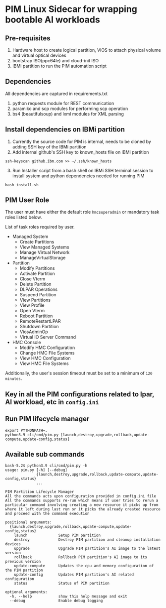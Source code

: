 # PIM Linux Sidecar for wrapping bootable AI workloads

## Pre-requisites
1. Hardware host to create logical partition, VIOS to attach physical volume and virtual optical devices
2. bootstrap ISO(ppc64le) and cloud-init ISO
3. IBMi partition to run the PIM automation script

## Dependencies
All dependencies are captured in requirements.txt
1. python requests module for REST communication
2. paramiko and scp modules for performing scp operation
3. bs4 (beautifulsoup) and lxml modules for XML parsing

## Install dependencies on IBMi partition

1. Currently the source code for PIM is internal, needs to be cloned by adding SSH key of the IBMi partition
2. Add internal github's SSH key to known_hosts file on IBMi partition
```
ssh-keyscan github.ibm.com >> ~/.ssh/known_hosts
```

3. Run Installer script from a bash shell on IBMi SSH terminal session to install system and python dependencies needed for running PIM

```
bash install.sh
```

## PIM User Role
The user must have either the default role `hmcsuperadmin` or mandatory task roles listed below.

List of task roles required by user.
- Managed System
  - Create Partitions
  - View Managed Systems
  - Manage Virtual Network
  - ManageVirtualStorage
- Partition
  - Modify Partitions
  - Activate Partition
  - Close Vterm
  - Delete Partition
  - DLPAR Operations
  - Suspend Partition
  - View Partitions
  - View Profile
  - Open Vterm
  - Reboot Partition
  - RemoteRestartLPAR
  - Shutdown Partition
  - ViosAdminOp
  - Virtual IO Server Command
- HMC Console
  - Modify HMC Configuration
  - Change HMC File Systems
  - View HMC Configuration
  - View HMC File Systems

Additionally, the user's session timeout must be set to a minimum of `120 minutes`.

## Key in all the PIM configurations related to lpar, AI workload, etc in `config.ini`

## Run PIM lifecycle manager

  ```
  export PYTHONPATH=.
  python3.9 cli/cmd/pim.py [launch,destroy,upgrade,rollback,update-compute,update-config,status]
  ```

## Available sub commands

  ```
  bash-5.2$ python3.9 cli/cmd/pim.py -h
  usage: pim.py [-h] [--debug]
                {launch,destroy,upgrade,rollback,update-compute,update-config,status}
                ...

  PIM Partition Lifecycle Manager
  All the commands acts upon configuration provided in config.ini file
  All the commands supports re-run which means if user tries to rerun a particular command involving creating a new resource it picks up from where it left during last run or it picks the already created resource and proceed with the command execution

  positional arguments:
    {launch,destroy,upgrade,rollback,update-compute,update-config,status}
      launch              Setup PIM partition
      destroy             Destroy PIM partition and cleanup installation devices
      upgrade             Upgrade PIM partition's AI image to the latest version
      rollback            Rollback PIM partition's AI image to its previous version
      update-compute      Updates the cpu and memory configuration of the PIM partition
      update-config       Updates PIM partition's AI related configuration
      status              Status of PIM partition

  optional arguments:
    -h, --help            show this help message and exit
    --debug               Enable debug logging
  ```
  